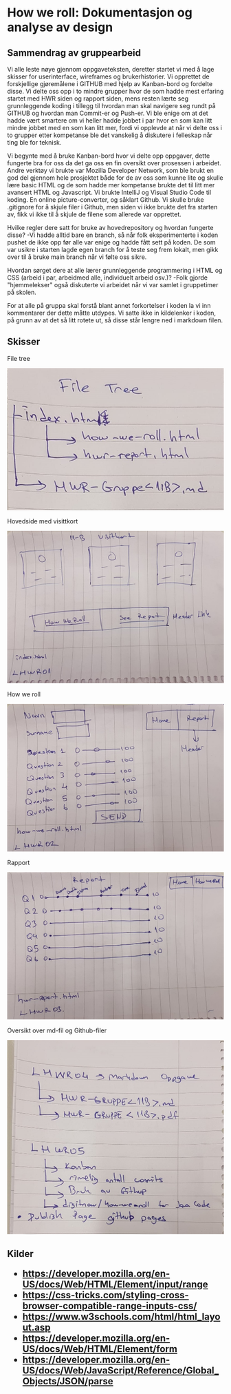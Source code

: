 <h1> How we roll: Dokumentasjon og analyse av design
  <h2> Sammendrag av gruppearbeid </h2>

<p> Vi alle leste nøye gjennom oppgaveteksten, deretter startet vi med å lage skisser for userinterface, wireframes og brukerhistorier. Vi opprettet de forskjellige gjøremålene i GITHUB med hjelp av Kanban-bord og fordelte disse. Vi delte oss opp i to mindre grupper hvor de som hadde mest erfaring startet med HWR siden og rapport siden, mens resten lærte seg grunnleggende koding i tillegg til hvordan man skal navigere seg rundt på GITHUB og hvordan man Commit-er og Push-er. Vi ble enige om at det hadde vært smartere om vi heller hadde jobbet i par hvor en som kan litt mindre jobbet med en som kan litt mer, fordi vi opplevde at når vi delte oss i to grupper etter kompetanse ble det vanskelig å diskutere i felleskap når ting ble for teknisk.

Vi begynte med å bruke Kanban-bord hvor vi delte opp oppgaver, dette fungerte bra for oss da det ga oss en fin oversikt over prosessen i arbeidet. Andre verktøy vi brukte var Mozilla Developer Network, som ble brukt en god del gjennom hele prosjektet både for de av oss som kunne lite og skulle lære basic HTML og de som hadde mer kompetanse brukte det til litt mer avansert HTML og Javascript. Vi brukte IntelliJ og Visual Studio Code til koding. En online picture-converter, og såklart Github. Vi skulle bruke .gitignore for å skjule filer i Github, men siden vi ikke brukte det fra starten av, fikk vi ikke til å skjule de filene som allerede var opprettet.

Hvilke regler dere satt for bruke av hovedrepository og hvordan fungerte disse?
-Vi hadde alltid bare en branch, så når folk eksperimenterte i koden pushet de ikke opp før alle var enige og hadde fått sett på koden. De som var usikre i starten lagde egen branch for å teste seg frem lokalt, men gikk over til å bruke main branch når vi følte oss sikre. 

Hvordan sørget dere at alle lærer grunnleggende programmering i HTML og CSS (arbeid i par, arbeidmed alle, individuelt arbeid osv.)?
-Folk gjorde "hjemmelekser" også diskuterte vi arbeidet når vi var samlet i gruppetimer på skolen.

For at alle på gruppa skal forstå blant annet forkortelser i koden la vi inn kommentarer der dette måtte utdypes. Vi satte ikke in kildelenker i koden, på grunn av at det så litt rotete ut, så disse står lengre ned i markdown filen.



  <h2> Skisser </h2>

<p> File tree

![File tree](bilder/filetree.jpg)

Hovedside med visittkort

![LHWR01](bilder/lhwr01.jpg)

How we roll

![LHWR02](bilder/lhwr02.jpg)

Rapport

![LHWR03](bilder/lhwr03.jpg)

Oversikt over md-fil og Github-filer

![LHWR04](bilder/lhwr04.jpg)

<h2> Kilder

- https://developer.mozilla.org/en-US/docs/Web/HTML/Element/input/range
- https://css-tricks.com/styling-cross-browser-compatible-range-inputs-css/
- https://www.w3schools.com/html/html_layout.asp
- https://developer.mozilla.org/en-US/docs/Web/HTML/Element/form
- https://developer.mozilla.org/en-US/docs/Web/JavaScript/Reference/Global_Objects/JSON/parse

